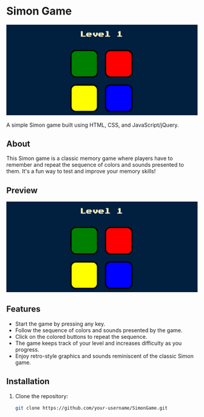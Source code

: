 # Simon Game

![Simon Game Preview](preview/Screenshot%202024-03-16%20172722.png)

A simple Simon game built using HTML, CSS, and JavaScript/jQuery.

## About

This Simon game is a classic memory game where players have to remember and repeat the sequence of colors and sounds presented to them. It's a fun way to test and improve your memory skills!

## Preview

![Game Preview](preview/Screenshot%202024-03-16%20172722.png)

## Features

- Start the game by pressing any key.
- Follow the sequence of colors and sounds presented by the game.
- Click on the colored buttons to repeat the sequence.
- The game keeps track of your level and increases difficulty as you progress.
- Enjoy retro-style graphics and sounds reminiscent of the classic Simon game.

## Installation

1. Clone the repository:

   ```bash
   git clone https://github.com/your-username/SimonGame.git
